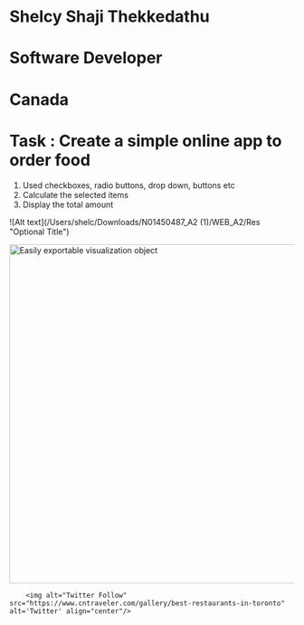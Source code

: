 # Shelcy Shaji Thekkedathu
# Software Developer
# Canada

# Task : Create a simple online app to order food
1. Used checkboxes, radio buttons, drop down, buttons etc
2. Calculate the selected items
3. Display the total amount

![Alt text](/Users/shelc/Downloads/N01450487_A2 (1)/WEB_A2/Res "Optional Title")

<img src="https://github.com/shelcylab/Online-Food-Ordering-System-_-using-php/Res.jpg/export.gif?raw=true"
     alt="Easily exportable visualization object"
     style="width:600px" />
     
        <img alt="Twitter Follow" src="https://www.cntraveler.com/gallery/best-restaurants-in-toronto" alt='Twitter' align="center"/>
